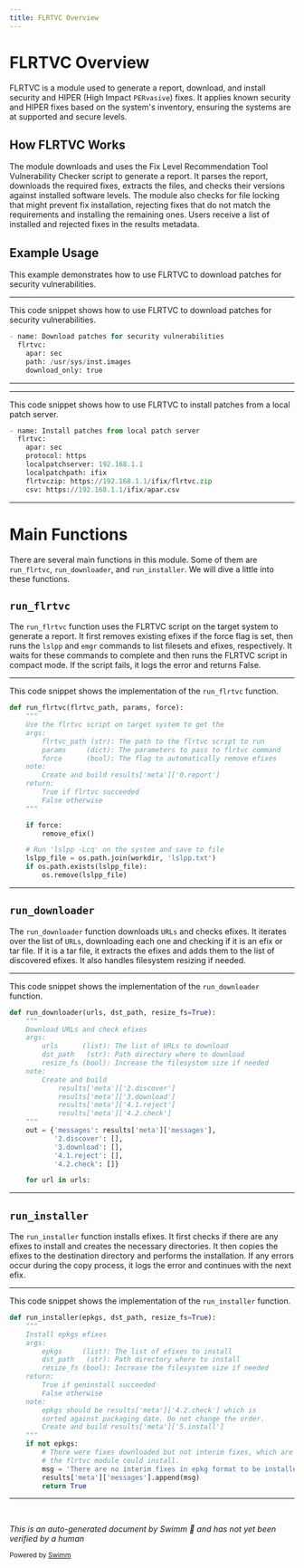 ```yaml
---
title: FLRTVC Overview
---
```

# FLRTVC Overview

FLRTVC is a module used to generate a report, download, and install security and HIPER (High Impact <SwmToken path="plugins/modules/flrtvc.py" pos="35:17:17" line-data="- Applies known security and HIPER (High Impact PERvasive) fixes on your system based on its">`PERvasive`</SwmToken>) fixes. It applies known security and HIPER fixes based on the system's inventory, ensuring the systems are at supported and secure levels.

## How FLRTVC Works

The module downloads and uses the Fix Level Recommendation Tool Vulnerability Checker script to generate a report. It parses the report, downloads the required fixes, extracts the files, and checks their versions against installed software levels. The module also checks for file locking that might prevent fix installation, rejecting fixes that do not match the requirements and installing the remaining ones. Users receive a list of installed and rejected fixes in the results metadata.

## Example Usage

This example demonstrates how to use FLRTVC to download patches for security vulnerabilities.

<SwmSnippet path="/plugins/modules/flrtvc.py" line="157">

---

This code snippet shows how to use FLRTVC to download patches for security vulnerabilities.

```python
- name: Download patches for security vulnerabilities
  flrtvc:
    apar: sec
    path: /usr/sys/inst.images
    download_only: true
```

---

</SwmSnippet>

<SwmSnippet path="/plugins/modules/flrtvc.py" line="172">

---

This code snippet shows how to use FLRTVC to install patches from a local patch server.

```python
- name: Install patches from local patch server
  flrtvc:
    apar: sec
    protocol: https
    localpatchserver: 192.168.1.1
    localpatchpath: ifix
    flrtvczip: https://192.168.1.1/ifix/flrtvc.zip
    csv: https://192.168.1.1/ifix/apar.csv
```

---

</SwmSnippet>

# Main Functions

There are several main functions in this module. Some of them are <SwmToken path="plugins/modules/flrtvc.py" pos="956:2:2" line-data="def run_flrtvc(flrtvc_path, params, force):">`run_flrtvc`</SwmToken>, <SwmToken path="plugins/modules/flrtvc.py" pos="1083:2:2" line-data="def run_downloader(urls, dst_path, resize_fs=True):">`run_downloader`</SwmToken>, and <SwmToken path="plugins/modules/flrtvc.py" pos="1189:2:2" line-data="def run_installer(epkgs, dst_path, resize_fs=True):">`run_installer`</SwmToken>. We will dive a little into these functions.

## <SwmToken path="plugins/modules/flrtvc.py" pos="956:2:2" line-data="def run_flrtvc(flrtvc_path, params, force):">`run_flrtvc`</SwmToken>

The <SwmToken path="plugins/modules/flrtvc.py" pos="956:2:2" line-data="def run_flrtvc(flrtvc_path, params, force):">`run_flrtvc`</SwmToken> function uses the FLRTVC script on the target system to generate a report. It first removes existing efixes if the force flag is set, then runs the <SwmToken path="plugins/modules/flrtvc.py" pos="973:6:6" line-data="    # Run &#39;lslpp -Lcq&#39; on the system and save to file">`lslpp`</SwmToken> and <SwmToken path="plugins/modules/flrtvc.py" pos="149:19:19" line-data="  - When the FLRTVC ksh script cannot execute the emgr command, it tries with B(sudo), so you can">`emgr`</SwmToken> commands to list filesets and efixes, respectively. It waits for these commands to complete and then runs the FLRTVC script in compact mode. If the script fails, it logs the error and returns False.

<SwmSnippet path="/plugins/modules/flrtvc.py" line="956">

---

This code snippet shows the implementation of the <SwmToken path="plugins/modules/flrtvc.py" pos="956:2:2" line-data="def run_flrtvc(flrtvc_path, params, force):">`run_flrtvc`</SwmToken> function.

```python
def run_flrtvc(flrtvc_path, params, force):
    """
    Use the flrtvc script on target system to get the
    args:
        flrtvc_path (str): The path to the flrtvc script to run
        params     (dict): The parameters to pass to flrtvc command
        force      (bool): The flag to automatically remove efixes
    note:
        Create and build results['meta']['0.report']
    return:
        True if flrtvc succeeded
        False otherwise
    """

    if force:
        remove_efix()

    # Run 'lslpp -Lcq' on the system and save to file
    lslpp_file = os.path.join(workdir, 'lslpp.txt')
    if os.path.exists(lslpp_file):
        os.remove(lslpp_file)
```

---

</SwmSnippet>

## <SwmToken path="plugins/modules/flrtvc.py" pos="1083:2:2" line-data="def run_downloader(urls, dst_path, resize_fs=True):">`run_downloader`</SwmToken>

The <SwmToken path="plugins/modules/flrtvc.py" pos="1083:2:2" line-data="def run_downloader(urls, dst_path, resize_fs=True):">`run_downloader`</SwmToken> function downloads <SwmToken path="plugins/modules/flrtvc.py" pos="1085:3:3" line-data="    Download URLs and check efixes">`URLs`</SwmToken> and checks efixes. It iterates over the list of <SwmToken path="plugins/modules/flrtvc.py" pos="1085:3:3" line-data="    Download URLs and check efixes">`URLs`</SwmToken>, downloading each one and checking if it is an efix or tar file. If it is a tar file, it extracts the efixes and adds them to the list of discovered efixes. It also handles filesystem resizing if needed.

<SwmSnippet path="/plugins/modules/flrtvc.py" line="1083">

---

This code snippet shows the implementation of the <SwmToken path="plugins/modules/flrtvc.py" pos="1083:2:2" line-data="def run_downloader(urls, dst_path, resize_fs=True):">`run_downloader`</SwmToken> function.

```python
def run_downloader(urls, dst_path, resize_fs=True):
    """
    Download URLs and check efixes
    args:
        urls      (list): The list of URLs to download
        dst_path   (str): Path directory where to download
        resize_fs (bool): Increase the filesystem size if needed
    note:
        Create and build
            results['meta']['2.discover']
            results['meta']['3.download']
            results['meta']['4.1.reject']
            results['meta']['4.2.check']
    """
    out = {'messages': results['meta']['messages'],
           '2.discover': [],
           '3.download': [],
           '4.1.reject': [],
           '4.2.check': []}

    for url in urls:
```

---

</SwmSnippet>

## <SwmToken path="plugins/modules/flrtvc.py" pos="1189:2:2" line-data="def run_installer(epkgs, dst_path, resize_fs=True):">`run_installer`</SwmToken>

The <SwmToken path="plugins/modules/flrtvc.py" pos="1189:2:2" line-data="def run_installer(epkgs, dst_path, resize_fs=True):">`run_installer`</SwmToken> function installs efixes. It first checks if there are any efixes to install and creates the necessary directories. It then copies the efixes to the destination directory and performs the installation. If any errors occur during the copy process, it logs the error and continues with the next efix.

<SwmSnippet path="/plugins/modules/flrtvc.py" line="1189">

---

This code snippet shows the implementation of the <SwmToken path="plugins/modules/flrtvc.py" pos="1189:2:2" line-data="def run_installer(epkgs, dst_path, resize_fs=True):">`run_installer`</SwmToken> function.

```python
def run_installer(epkgs, dst_path, resize_fs=True):
    """
    Install epkgs efixes
    args:
        epkgs     (list): The list of efixes to install
        dst_path   (str): Path directory where to install
        resize_fs (bool): Increase the filesystem size if needed
    return:
        True if geninstall succeeded
        False otherwise
    note:
        epkgs should be results['meta']['4.2.check'] which is
        sorted against packaging date. Do not change the order.
        Create and build results['meta']['5.install']
    """
    if not epkgs:
        # There were fixes downloaded but not interim fixes, which are the ones
        # the flrtvc module could install.
        msg = 'There are no interim fixes in epkg format to be installed.'
        results['meta']['messages'].append(msg)
        return True
```

---

</SwmSnippet>

&nbsp;

*This is an auto-generated document by Swimm 🌊 and has not yet been verified by a human*

<SwmMeta version="3.0.0" repo-id="Z2l0aHViJTNBJTNBYW5zaWJsZS1wb3dlci1haXglM0ElM0Fzd2ltbWlv" repo-name="ansible-power-aix"><sup>Powered by [Swimm](/)</sup></SwmMeta>
